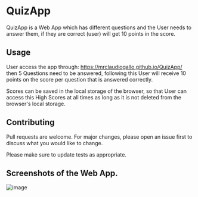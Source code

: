 # QuizApp

QuizApp is a Web App which has different questions and the User needs to answer them, if they are correct (user) will get 10 points in the score.

## Usage

User access the app through: https://mrclaudiogallo.github.io/QuizApp/ then 5 Questions need to be answered, following this User will receive 10 points on the score per question that is answered correctly.

Scores can be saved in the local storage of the browser, so that User can access this High Scores at all times as long as it is not deleted from the browser's local storage.

## Contributing
Pull requests are welcome. For major changes, please open an issue first to discuss what you would like to change.

Please make sure to update tests as appropriate.

## Screenshots of the Web App.

![image](https://user-images.githubusercontent.com/50975670/87886465-70c16f00-c9da-11ea-8115-08fd8f251c8e.png)